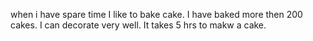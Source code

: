 when i have spare time 
I like to bake cake.
I have baked more then 200 cakes.
I can decorate very well.
It takes 5 hrs to makw a cake.
